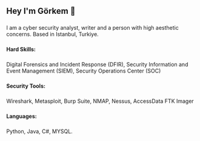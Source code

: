 <h2 align="left">Hey I'm Görkem 👋</h2>

###

<p align="left"> I am a cyber security analyst, writer and a person with high aesthetic concerns. Based in Istanbul, Turkiye. </p>

###

<h4 align="left">Hard Skills: </h4>

###

Digital Forensics and Incident Response (DFIR), 
Security Information and Event Management (SIEM), 
Security Operations Center (SOC)

###

<h4 align="left"> Security Tools: </h4>

###

Wireshark, Metasploit, Burp Suite, NMAP, Nessus, AccessData FTK Imager

###


<h4 align="left">Languages: </h4>

###

Python, Java, C#, MYSQL.

###


